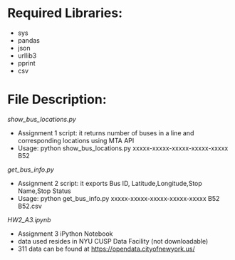 # Required Libraries:
- sys
- pandas
- json
- urllib3
- pprint
- csv

# File Description:
*show_bus_locations.py*
- Assignment 1 script: it returns number of buses in a line and corresponding locations using MTA API
- Usage: python show_bus_locations.py xxxxx-xxxxx-xxxxx-xxxxx-xxxxx B52

*get_bus_info.py*
- Assignment 2 script: it exports Bus ID, Latitude,Longitude,Stop Name,Stop Status
- Usage: python get_bus_info.py xxxxx-xxxxx-xxxxx-xxxxx-xxxxx B52 B52.csv

*HW2_A3.ipynb*
- Assignment 3 iPython Notebook
- data used resides in NYU CUSP Data Facility (not downloadable)
- 311 data can be found at https://opendata.cityofnewyork.us/ 
